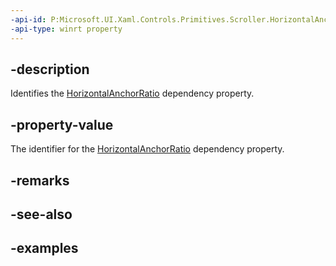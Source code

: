 ```yaml
---
-api-id: P:Microsoft.UI.Xaml.Controls.Primitives.Scroller.HorizontalAnchorRatioProperty
-api-type: winrt property
---
```


## -description

Identifies the [HorizontalAnchorRatio](scroller_horizontalanchorratio.md) dependency property.

## -property-value

The identifier for the [HorizontalAnchorRatio](scroller_horizontalanchorratio.md) dependency property.

## -remarks

## -see-also

## -examples

